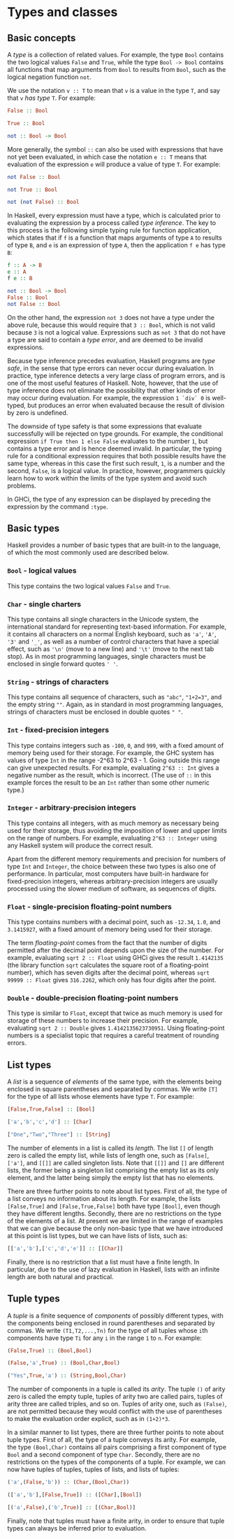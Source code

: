 # Types and classes

## Basic concepts
A *type* is a collection of related values. For example, the type `Bool` contains the two logical values `False` and `True`, while the type `Bool -> Bool` contains all functions that map arguments from `Bool` to results from `Bool`, such as the logical negation function `not`.

We use the notation `v :: T` to mean that `v` is a value in the type `T`, and say that `v` *has type* `T`. For example:
```Haskell
False :: Bool

True :: Bool

not :: Bool -> Bool

```
More generally, the symbol `::` can also be used with expressions that have not yet been evaluated, in which case the notation `e :: T` means that evaluation of the expression `e` will produce a value of type `T`. For example:
```Haskell
not False :: Bool

not True :: Bool

not (not False) :: Bool

```
In Haskell, every expression must have a type, which is calculated prior to evaluating the expression by a process called *type inference*. The key to this process is the following simple typing rule for function application, which states that if `f` is a function that maps arguments of type `A` to results of type `B`, and `e` is an expression of type `A`, then the application `f e` has type `B`:
```Haskell
f :: A -> B
e :: A
f e :: B

not :: Bool -> Bool
False :: Bool
not False :: Bool
```
On the other hand, the expression `not 3` does not have a type under the above rule, because this would require that `3 :: Bool`, which is not valid because `3` is not a logical value. Expressions such as `not 3` that do not have a type are said to contain a *type error*, and are deemed to be invalid expressions.

Because type inference precedes evaluation, Haskell programs are *type safe*, in the sense that type errors can never occur during evaluation. In practice, type inference detects a very large class of program errors, and is one of the most useful features of Haskell. Note, however, that the use of type inference does not eliminate the possibility that other kinds of error may occur during evaluation. For example, the expression ```1 `div` 0``` is well-typed, but produces an error when evaluated because the result of division by zero is undefined.

The downside of type safety is that some expressions that evaluate successfully will be rejected on type grounds. For example, the conditional expression `if True then 1 else False` evaluates to the number `1`, but contains a type error and is hence deemed invalid. In particular, the typing rule for a conditional expression requires that both possible results have the same type, whereas in this case the first such result, `1`, is a number and the second, `False`, is a logical value. In practice, however, programmers quickly learn how to work within the limits of the type system and avoid such problems.

In GHCi, the type of any expression can be displayed by preceding the expression by the command `:type`. 

## Basic types
Haskell provides a number of basic types that are built-in to the language, of which the most commonly used are described below.

### `Bool` - logical values
This type contains the two logical values `False` and `True`.

### `Char` - single charters
This type contains all single characters in the Unicode system, the international standard for representing text-based information. For example, it contains all characters on a normal English keyboard, such as `'a'`, `'A'`, `'3'` and `'_'`, as well as a number of control characters that have a special effect, such as `'\n'` (move to a new line) and `'\t'` (move to the next tab stop). As in most programming languages, single characters must be enclosed in single forward quotes `' '`.

### `String` - strings of characters
This type contains all sequence of characters, such as `"abc"`, `"1+2=3"`, and the empty string `""`. Again, as in standard in most programming languages, strings of characters must be enclosed in double quotes `" "`.

### `Int` - fixed-precision integers
This type contains integers such as `-100`, `0`, and `999`, with a fixed amount of memory being used for their storage. For example, the GHC system has values of type `Int` in the range -2^63 to 2^63 - 1. Going outside this range can give unexpected results. For example, evaluating `2^63 :: Int` gives a negative number as the result, which is incorrect. (The use of `::` in this example forces the result to be an `Int` rather than some other numeric type.)

### `Integer` - arbitrary-precision integers
This type contains all integers, with as much memory as necessary being used for their storage, thus avoiding the imposition of lower and upper limits on the range of numbers. For example, evaluating `2^63 :: Integer` using any Haskell system will produce the correct result.

Apart from the different memory requirements and precision for numbers of type `Int` and `Integer`, the choice between these two types is also one of performance. In particular, most computers have built-in hardware for fixed-precision integers, whereas arbitrary-precision integers are usually processed using the slower medium of software, as sequences of digits.

### `Float` - single-precision floating-point numbers
This type contains numbers with a decimal point, such as `-12.34`, `1.0`, and `3.1415927`, with a fixed amount of memory being used for their storage.

The term *floating-point* comes from the fact that the number of digits permitted after the decimal point depends upon the size of the number. For example, evaluating `sqrt 2 :: Float` using GHCi gives the result `1.4142135` (the library function `sqrt` calculates the square root of a floating-point number), which has seven digits after the decimal point, whereas `sqrt 99999 :: Float` gives `316.2262`, which only has four digits after the point.

### `Double` - double-precision floating-point numbers
This type is similar to `Float`, except that twice as much memory is used for storage of these numbers to increase their precision. For example, evaluating `sqrt 2 :: Double` gives `1.4142135623730951`. Using floating-point numbers is a specialist topic that requires a careful treatment of rounding errors.

## List types
A *list* is a sequence of *elements* of the same type, with the elements being enclosed in square parentheses and separated by commas. We write `[T]` for the type of all lists whose elements have type `T`. For example:
```Haskell
[False,True,False] :: [Bool]

['a','b','c','d'] :: [Char]

["One","Two","Three"] :: [String]

```
The number of elements in a list is called its *length*. The list `[]` of length zero is called the empty list, while lists of length one, such as `[False]`, `['a']`, and `[[]]` are called singleton lists. Note that `[[]]` and `[]` are different lists, the former being a singleton list comprising the empty list as its only element, and the latter being simply the empty list that has no elements.

There are three further points to note about list types. First of all, the type of a list conveys no information about its length. For example, the lists `[False,True]` and `[False,True,False]` both have type `[Bool]`, even though they have different lengths. Secondly, there are no restrictions on the type of the elements of a list. At present we are limited in the range of examples that we can give because the only non-basic type that we have introduced at this point is list types, but we can have lists of lists, such as:
```Haskell
[['a','b'],['c','d','e']] :: [[Char]]

```
Finally, there is no restriction that a list must have a finite length. In particular, due to the use of lazy evaluation in Haskell, lists with an infinite length are both natural and practical.

## Tuple types
A *tuple* is a finite sequence of *components* of possibly different types, with the components being enclosed in round parentheses and separated by commas. We write `(T1,T2,...,Tn)` for the type of all tuples whose `i`th components have type `Ti` for any `i` in the range `1` to `n`. For example: 
```Haskell
(False,True) :: (Bool,Bool)

(False,'a',True) :: (Bool,Char,Bool)

("Yes",True,'a') :: (String,Bool,Char)

```
The number of components in a tuple is called its *arity*. The tuple `()` of arity zero is called the empty tuple, tuples of arity two are called pairs, tuples of arity three are called triples, and so on. Tuples of arity one, such as `(False)`, are not permitted because they would conflict with the use of parentheses to make the evaluation order explicit, such as in `(1+2)*3`.

In a similar manner to list types, there are three further points to note about tuple types. First of all, the type of a tuple conveys its arity. For example, the type `(Bool,Char)` contains all pairs comprising a first component of type `Bool` and a second component of type `Char`. Secondly, there are no restrictions on the types of the components of a tuple. For example, we can now have tuples of tuples, tuples of lists, and lists of tuples:
```Haskell
('a',(False,'b')) :: (Char,(Bool,Char))

(['a','b'],[False,True]) :: ([Char],[Bool])

[('a',False),('b',True)] :: [(Char,Bool)]

```
Finally, note that tuples must have a finite arity, in order to ensure that tuple types can always be inferred prior to evaluation.
